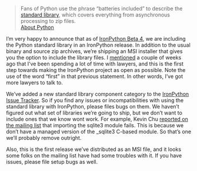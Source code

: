 > Fans of Python use the phrase “batteries included” to describe the
> [standard library](http://docs.python.org/lib/lib.html), which covers
> everything from asynchronous processing to zip files.\
> [About Python](http://www.python.org/about/)

I’m very happy to announce that as of [IronPython Beta
4](http://www.codeplex.com/IronPython/Release/ProjectReleases.aspx?ReleaseId=14353),
we are including the Python standard library in an IronPython release.
In addition to the usual binary and source zip archives, we’re shipping
an MSI installer that gives you the option to include the library files.
I
[mentioned](http://devhawk.net/2008/07/16/ironpython-post-2-0-roadmap/)
a couple of weeks ago that I’ve been spending a lot of time with
lawyers, and this is the first step towards making the IronPython
project as open as possible. Note the use of the word “first” in that
previous statement. In other words, I’ve got more lawyers to talk to.

We’ve added a new standard library component category to the [IronPython
Issue
Tracker](http://www.codeplex.com/IronPython/WorkItem/AdvancedList.aspx).
So if you find any issues or incompatibilities with using the standard
library with IronPython, please files bugs on them. We haven’t figured
out what set of libraries we’re going to ship, but we don’t want to
include ones that we know wont work. For example, Kevin Chu [reported on
the mailing
list](http://lists.ironpython.com/pipermail/users-ironpython.com/2008-August/007908.html)
that importing the sqlite3 module fails. This is because we don’t have a
managed version of the \_sqlite3 C-based module. So that’s one we’ll
probably remove outright.

Also, this is the first release we’ve distributed as an MSI file, and it
looks some folks on the mailing list have had some troubles with it. If
you have issues, please file setup bugs as well.
